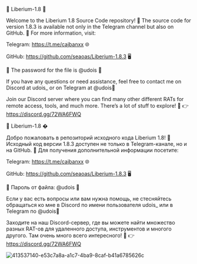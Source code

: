 🎉 Liberium-1.8 🎉

Welcome to the Liberium 1.8 Source Code repository! 📂 The source code for version 1.8.3 is available not only in the Telegram channel but also on GitHub. 📱 For more information, visit:

Telegram: https://t.me/cajbanxx 🌐

GitHub: https://github.com/seaoas/Liberium-1.8.3 🖥️

🔑 The password for the file is @udois 🔑

If you have any questions or need assistance, feel free to contact me on Discord at udois_ or on Telegram at @udois💬

Join our Discord server where you can find many other different RATs for remote access, tools, and much more. There’s a lot of stuff to explore! 🚀
👉 https://discord.gg/72WA6FWQ

🎉 Liberium-1.8 �

Добро пожаловать в репозиторий исходного кода Liberium 1.8! 📂 Исходный код версии 1.8.3 доступен не только в Telegram-канале, но и на GitHub. 📱 Для получения дополнительной информации посетите:

Telegram: https://t.me/cajbanxx 🌐

GitHub: https://github.com/seaoas/Liberium-1.8.3 🖥️

🔑 Пароль от файла: @udois 🔑

Если у вас есть вопросы или вам нужна помощь, не стесняйтесь обращаться ко мне в Discord по имени пользователя udois_ или в Telegram по @udois💬

Заходите на наш Discord-сервер, где вы можете найти множество разных RAT-ов для удаленного доступа, инструментов и многого другого. Там очень много всего интересного! 🚀
👉 https://discord.gg/72WA6FWQ

![413537140-e53c7a8a-a1c7-4ba9-8caf-b41a6785626c](https://github.com/user-attachments/assets/fa99fd60-64fb-4a07-8b35-9954871ff120)
